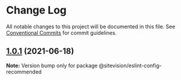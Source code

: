 # Change Log

All notable changes to this project will be documented in this file.
See [Conventional Commits](https://conventionalcommits.org) for commit guidelines.

## [1.0.1](https://github.com/sitevision/siteivision-apps/compare/@sitevision/eslint-config-recommended@1.0.0...@sitevision/eslint-config-recommended@1.0.1) (2021-06-18)

**Note:** Version bump only for package @sitevision/eslint-config-recommended
